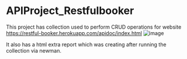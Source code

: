 # APIProject_Restfulbooker

This project has collection used to perform CRUD operations for website https://restful-booker.herokuapp.com/apidoc/index.html
![image](https://github.com/AbdulJR03/APIProject_Restfulbooker/assets/140936273/32d48c80-dbcd-4f10-9243-da6cac628123) 

It also has a html extra report which was creating after running the collection via newman.

